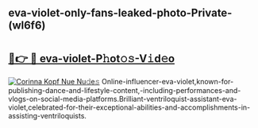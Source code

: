 ## eva-violet-only-fans​-leaked-photo​-Private-(wl6f6)


# <h2><a href="https://mediaupload.pro?title=eva-violet&ref=git">🔗👉 🔴 eva-violet-P𝚑ot𝚘𝚜-V𝚒d𝚎o</a></h2>

[![Corinna Kopf Nue Nu𝚍e𝚜](https://i.imgur.com/0qMVB7G.gif)](https://mediaupload.pro?title=eva-violet&ref=git)
Online-influencer-eva-violet,known-for-publishing-dance-and-lifestyle-content,-including-performances-and-vlogs-on-social-media-platforms.Brilliant-ventriloquist-assistant-eva-violet,celebrated-for-their-exceptional-abilities-and-accomplishments-in-assisting-ventriloquists.  